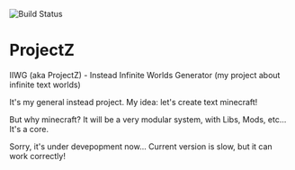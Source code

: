 ![Build Status](https://travis-ci.org/v1993/ProjectZ.svg?branch=master)
# ProjectZ
IIWG (aka ProjectZ) - Instead Infinite Worlds Generator (my project about infinite text worlds)


It's my general instead project. My idea: let's create text minecraft!

But why minecraft? It will be a very modular system, with Libs, Mods, etc... It's a core.

Sorry, it's under devepopment now... Current version is slow, but it can work correctly!

